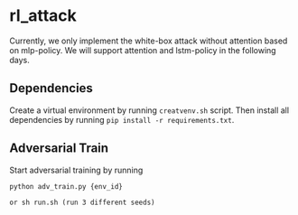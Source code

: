 # rl_attack
Currently, we only implement the white-box attack without attention based on mlp-policy. We will support attention and lstm-policy in 
the following days. 

## Dependencies

Create a virtual environment by running `creatvenv.sh` script. Then install all dependencies by running `pip install -r requirements.txt`.


## Adversarial Train

Start adversarial training by running 
```
python adv_train.py {env_id}

or sh run.sh (run 3 different seeds)
```
